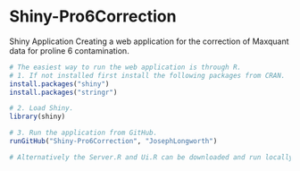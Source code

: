 # Shiny-Pro6Correction
Shiny Application Creating a web application for the correction of Maxquant data for proline 6 contamination.


```R
# The easiest way to run the web application is through R.
# 1. If not installed first install the following packages from CRAN.
install.packages("shiny")
install.packages("stringr")

# 2. Load Shiny.
library(shiny)

# 3. Run the application from GitHub.
runGitHub("Shiny-Pro6Correction", "JosephLongworth")

# Alternatively the Server.R and Ui.R can be downloaded and run locally or uploaded to a server as described at http://shiny.rstudio.com/.

